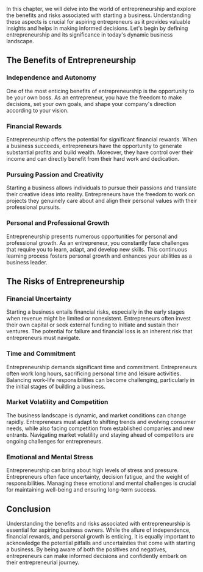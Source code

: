 
In this chapter, we will delve into the world of entrepreneurship and explore the benefits and risks associated with starting a business. Understanding these aspects is crucial for aspiring entrepreneurs as it provides valuable insights and helps in making informed decisions. Let's begin by defining entrepreneurship and its significance in today's dynamic business landscape.

The Benefits of Entrepreneurship
------------------------------------

### Independence and Autonomy

One of the most enticing benefits of entrepreneurship is the opportunity to be your own boss. As an entrepreneur, you have the freedom to make decisions, set your own goals, and shape your company's direction according to your vision.

### Financial Rewards

Entrepreneurship offers the potential for significant financial rewards. When a business succeeds, entrepreneurs have the opportunity to generate substantial profits and build wealth. Moreover, they have control over their income and can directly benefit from their hard work and dedication.

### Pursuing Passion and Creativity

Starting a business allows individuals to pursue their passions and translate their creative ideas into reality. Entrepreneurs have the freedom to work on projects they genuinely care about and align their personal values with their professional pursuits.

### Personal and Professional Growth

Entrepreneurship presents numerous opportunities for personal and professional growth. As an entrepreneur, you constantly face challenges that require you to learn, adapt, and develop new skills. This continuous learning process fosters personal growth and enhances your abilities as a business leader.

The Risks of Entrepreneurship
---------------------------------

### Financial Uncertainty

Starting a business entails financial risks, especially in the early stages when revenue might be limited or nonexistent. Entrepreneurs often invest their own capital or seek external funding to initiate and sustain their ventures. The potential for failure and financial loss is an inherent risk that entrepreneurs must navigate.

### Time and Commitment

Entrepreneurship demands significant time and commitment. Entrepreneurs often work long hours, sacrificing personal time and leisure activities. Balancing work-life responsibilities can become challenging, particularly in the initial stages of building a business.

### Market Volatility and Competition

The business landscape is dynamic, and market conditions can change rapidly. Entrepreneurs must adapt to shifting trends and evolving consumer needs, while also facing competition from established companies and new entrants. Navigating market volatility and staying ahead of competitors are ongoing challenges for entrepreneurs.

### Emotional and Mental Stress

Entrepreneurship can bring about high levels of stress and pressure. Entrepreneurs often face uncertainty, decision fatigue, and the weight of responsibilities. Managing these emotional and mental challenges is crucial for maintaining well-being and ensuring long-term success.

Conclusion
----------

Understanding the benefits and risks associated with entrepreneurship is essential for aspiring business owners. While the allure of independence, financial rewards, and personal growth is enticing, it is equally important to acknowledge the potential pitfalls and uncertainties that come with starting a business. By being aware of both the positives and negatives, entrepreneurs can make informed decisions and confidently embark on their entrepreneurial journey.
